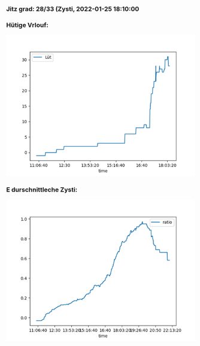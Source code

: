 ### Jitz grad: 28/33 (Zysti, 2022-01-25 18:10:00

### Hütige Vrlouf:
![Graph](Today.png)

### E durschnittleche Zysti:
![Graph](Zysti.png)